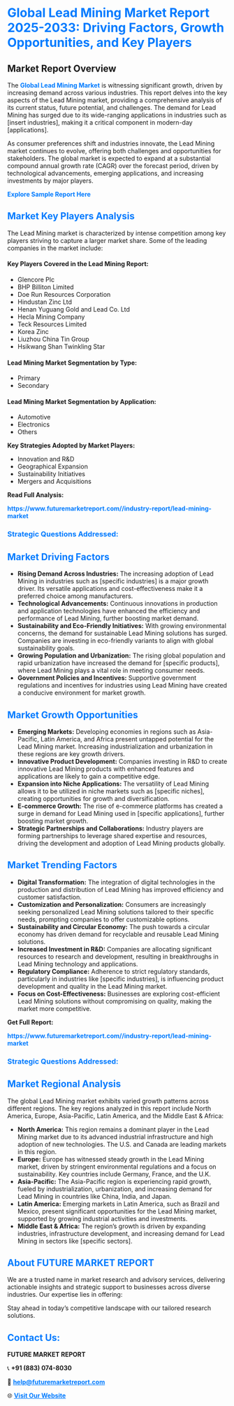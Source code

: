 <h1 style="color: #007BFF;">Global Lead Mining Market Report 2025-2033: Driving Factors, Growth Opportunities, and Key Players</h1>

<section id="overview">
<h2>Market Report Overview</h2>
<p>The <a href="https://www.futuremarketreport.com//industry-report/lead-mining-market" style="color: #007BFF; text-decoration: none;"><strong>Global Lead Mining Market</strong></a> is witnessing significant growth, driven by increasing demand across various industries. This report delves into the key aspects of the Lead Mining market, providing a comprehensive analysis of its current status, future potential, and challenges. The demand for Lead Mining has surged due to its wide-ranging applications in industries such as [insert industries], making it a critical component in modern-day [applications].</p>
<p>As consumer preferences shift and industries innovate, the Lead Mining market continues to evolve, offering both challenges and opportunities for stakeholders. The global market is expected to expand at a substantial compound annual growth rate (CAGR) over the forecast period, driven by technological advancements, emerging applications, and increasing investments by major players.</p>
</section>

<section id="overview">
<p><a href="https://www.futuremarketreport.com//request-sample/reportId=47512" style="color: #007BFF; text-decoration: none;"><strong>Explore Sample Report Here</strong></a></p>
</section>

<section id="key-players">
<h2 style="color: #007BFF;">Market Key Players Analysis</h2>
<p>The Lead Mining market is characterized by intense competition among key players striving to capture a larger market share. Some of the leading companies in the market include:</p>
<h4>Key Players Covered in the Lead Mining Report:</h4>
<ul><li>Glencore Plc</li><li>BHP Billiton Limited</li><li>Doe Run Resources Corporation</li><li>Hindustan Zinc Ltd</li><li>Henan Yuguang Gold and Lead Co. Ltd</li><li>Hecla Mining Company</li><li>Teck Resources Limited</li><li>Korea Zinc</li><li>Liuzhou China Tin Group</li><li>Hsikwang Shan Twinkling Star</li></ul>
<h4>Lead Mining Market Segmentation by Type:</h4>
<ul><li>Primary</li><li>Secondary</li></ul>

<h4>Lead Mining Market Segmentation by Application:</h4>
<ul><li>Automotive</li><li>Electronics</li><li>Others</li></ul>
<p><strong>Key Strategies Adopted by Market Players:</strong></p>
<ul>
<li>Innovation and R&D</li>
<li>Geographical Expansion</li>
<li>Sustainability Initiatives</li>
<li>Mergers and Acquisitions</li>
</ul>
</section>

<section>
<p><strong>Read Full Analysis: </strong></p><a href="https://www.futuremarketreport.com//industry-report/lead-mining-market" style="color: #007BFF; text-decoration: none;"><strong>https://www.futuremarketreport.com//industry-report/lead-mining-market</strong></a>
<h3 style="color: #007BFF;">Strategic Questions Addressed:</h3>
</section>

<section id="driving-factors">
<h2 style="color: #007BFF;">Market Driving Factors</h2>
<ul>
<li><strong>Rising Demand Across Industries:</strong> The increasing adoption of Lead Mining in industries such as [specific industries] is a major growth driver. Its versatile applications and cost-effectiveness make it a preferred choice among manufacturers.</li>
<li><strong>Technological Advancements:</strong> Continuous innovations in production and application technologies have enhanced the efficiency and performance of Lead Mining, further boosting market demand.</li>
<li><strong>Sustainability and Eco-Friendly Initiatives:</strong> With growing environmental concerns, the demand for sustainable Lead Mining solutions has surged. Companies are investing in eco-friendly variants to align with global sustainability goals.</li>
<li><strong>Growing Population and Urbanization:</strong> The rising global population and rapid urbanization have increased the demand for [specific products], where Lead Mining plays a vital role in meeting consumer needs.</li>
<li><strong>Government Policies and Incentives:</strong> Supportive government regulations and incentives for industries using Lead Mining have created a conducive environment for market growth.</li>
</ul>
</section>

<section id="growth-opportunities">
<h2 style="color: #007BFF;">Market Growth Opportunities</h2>
<ul>
<li><strong>Emerging Markets:</strong> Developing economies in regions such as Asia-Pacific, Latin America, and Africa present untapped potential for the Lead Mining market. Increasing industrialization and urbanization in these regions are key growth drivers.</li>
<li><strong>Innovative Product Development:</strong> Companies investing in R&D to create innovative Lead Mining products with enhanced features and applications are likely to gain a competitive edge.</li>
<li><strong>Expansion into Niche Applications:</strong> The versatility of Lead Mining allows it to be utilized in niche markets such as [specific niches], creating opportunities for growth and diversification.</li>
<li><strong>E-commerce Growth:</strong> The rise of e-commerce platforms has created a surge in demand for Lead Mining used in [specific applications], further boosting market growth.</li>
<li><strong>Strategic Partnerships and Collaborations:</strong> Industry players are forming partnerships to leverage shared expertise and resources, driving the development and adoption of Lead Mining products globally.</li>
</ul>
</section>

<section id="trending-factors">
<h2 style="color: #007BFF;">Market Trending Factors</h2>
<ul>
<li><strong>Digital Transformation:</strong> The integration of digital technologies in the production and distribution of Lead Mining has improved efficiency and customer satisfaction.</li>
<li><strong>Customization and Personalization:</strong> Consumers are increasingly seeking personalized Lead Mining solutions tailored to their specific needs, prompting companies to offer customizable options.</li>
<li><strong>Sustainability and Circular Economy:</strong> The push towards a circular economy has driven demand for recyclable and reusable Lead Mining solutions.</li>
<li><strong>Increased Investment in R&D:</strong> Companies are allocating significant resources to research and development, resulting in breakthroughs in Lead Mining technology and applications.</li>
<li><strong>Regulatory Compliance:</strong> Adherence to strict regulatory standards, particularly in industries like [specific industries], is influencing product development and quality in the Lead Mining market.</li>
<li><strong>Focus on Cost-Effectiveness:</strong> Businesses are exploring cost-efficient Lead Mining solutions without compromising on quality, making the market more competitive.</li>
</ul>
</section>

<section>
<p><strong>Get Full Report: </strong></p><a href="https://www.futuremarketreport.com//industry-report/lead-mining-market" style="color: #007BFF; text-decoration: none;"><strong>https://www.futuremarketreport.com//industry-report/lead-mining-market</strong></a>
<h3 style="color: #007BFF;">Strategic Questions Addressed:</h3>
</section>


<section id="regional-analysis">
<h2 style="color: #007BFF;">Market Regional Analysis</h2>
<p>The global Lead Mining market exhibits varied growth patterns across different regions. The key regions analyzed in this report include North America, Europe, Asia-Pacific, Latin America, and the Middle East & Africa:</p>
<ul>
<li><strong>North America:</strong> This region remains a dominant player in the Lead Mining market due to its advanced industrial infrastructure and high adoption of new technologies. The U.S. and Canada are leading markets in this region.</li>
<li><strong>Europe:</strong> Europe has witnessed steady growth in the Lead Mining market, driven by stringent environmental regulations and a focus on sustainability. Key countries include Germany, France, and the U.K.</li>
<li><strong>Asia-Pacific:</strong> The Asia-Pacific region is experiencing rapid growth, fueled by industrialization, urbanization, and increasing demand for Lead Mining in countries like China, India, and Japan.</li>
<li><strong>Latin America:</strong> Emerging markets in Latin America, such as Brazil and Mexico, present significant opportunities for the Lead Mining market, supported by growing industrial activities and investments.</li>
<li><strong>Middle East & Africa:</strong> The region’s growth is driven by expanding industries, infrastructure development, and increasing demand for Lead Mining in sectors like [specific sectors].</li>
</ul>
</section>

<footer>
<h2 style="color: #007BFF;">About FUTURE MARKET REPORT</h2>
<p>We are a trusted name in market research and advisory services, delivering actionable insights and strategic support to businesses across diverse industries. Our expertise lies in offering:</p>

<p>Stay ahead in today’s competitive landscape with our tailored research solutions.</p>

<h2 style="color: #007BFF;">Contact Us:</h2>
<p><strong>FUTURE MARKET REPORT</strong></p>
<p>📞 <strong>+91 (883) 074-8030</strong></p>
<p>📧 <strong><a href="mailto:help@futuremarketreport.com" style="color: #007BFF;">help@futuremarketreport.com</a></strong></p>
<p>🌐 <strong><a href="https://www.futuremarketreport.com/" style="color: #007BFF;">Visit Our Website</a></strong></p>
</footer>